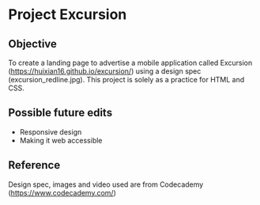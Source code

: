 # Project Excursion

## Objective
To create a landing page to advertise a mobile application called Excursion (https://huixian16.github.io/excursion/) using a design spec (excursion_redline.jpg). This project is solely as a practice for HTML and CSS.

## Possible future edits
- Responsive design
- Making it web accessible

## Reference
Design spec, images and video used are from Codecademy (https://www.codecademy.com/)

